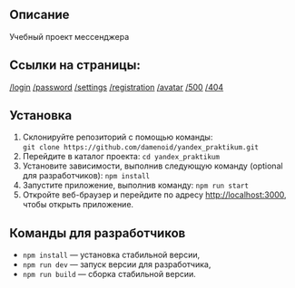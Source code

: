 ## Описание

Учебный проект мессенджера 

## Ссылки на страницы:

[/login](http://localhost:3000/login)
[/password](http://localhost:3000/password)
[/settings](http://localhost:3000/settings)
[/registration](http://localhost:3000/registration)
[/avatar](http://localhost:3000/avatar)
[/500](http://localhost:3000/500)
[/404](http://localhost:3000/404)

## Установка

1.  Склонируйте репозиторий с помощью команды:    
    `git clone https://github.com/damenoid/yandex_praktikum.git`
2.  Перейдите в каталог проекта:
    `cd yandex_praktikum`
3.  Установите зависимости, выполнив следующую команду (optional для разработчиков):
    `npm install`
4.  Запустите приложение, выполнив команду:
    `npm run start`
5.  Откройте веб-браузер и перейдите по адресу [http://localhost:3000](http://localhost:3000), чтобы открыть приложение.


## Команды для разработчиков

- `npm install` — установка стабильной версии,
- `npm run dev` — запуск версии для разработчика,
- `npm run build` — сборка стабильной версии.

